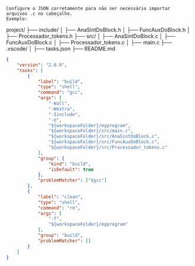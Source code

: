 ```
Configure o JSON corretamente para não ser necessário importar arquivos .c no cabeçalho.
Exemplo: 
```
project/
├── include/
│ ├── AnaSintDoBlock.h
│ ├── FuncAuxDoBlock.h
│ ├── Processador_tokens.h
├── src/
│ ├── AnaSintDoBlock.c
│ ├── FuncAuxDoBlock.c
│ ├── Processador_tokens.c
│ ├── main.c
├── .vscode/
│ ├── tasks.json
├── README.md


```json
{
    "version": "2.0.0",
    "tasks": [
        {
            "label": "build",
            "type": "shell",
            "command": "gcc",
            "args": [
                "-Wall",
                "-Wextra",
                "-Iinclude",
                "-o",
                "${workspaceFolder}/myprogram",
                "${workspaceFolder}/src/main.c",
                "${workspaceFolder}/src/AnaSintDoBlock.c",
                "${workspaceFolder}/src/FuncAuxDoBlock.c",
                "${workspaceFolder}/src/Processador_tokens.c"
            ],
            "group": {
                "kind": "build",
                "isDefault": true
            },
            "problemMatcher": ["$gcc"]
        },
        {
            "label": "clean",
            "type": "shell",
            "command": "rm",
            "args": [
                "-f",
                "${workspaceFolder}/myprogram"
            ],
            "group": "build",
            "problemMatcher": []
        }
    ]
} 
